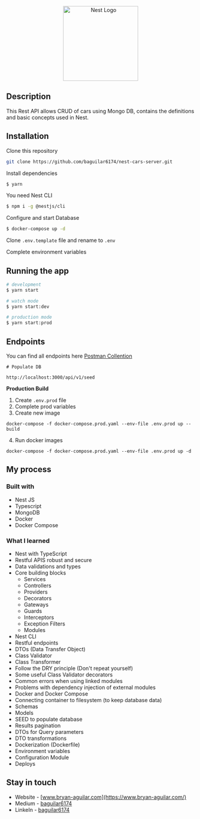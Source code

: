 <p align="center">
  <a href="http://nestjs.com/" target="blank"><img src="https://nestjs.com/img/logo-small.svg" width="200" alt="Nest Logo" /></a>
</p>

[circleci-image]: https://img.shields.io/circleci/build/github/nestjs/nest/master?token=abc123def456
[circleci-url]: https://circleci.com/gh/nestjs/nest

## Description

This Rest API allows CRUD of cars using Mongo DB, contains the definitions and basic concepts used in Nest.

## Installation

Clone this repository

```bash
git clone https://github.com/baguilar6174/nest-cars-server.git
```

Install dependencies

```bash
$ yarn
```

You need Nest CLI

```bash
$ npm i -g @nestjs/cli
```

Configure and start Database

```bash
$ docker-compose up -d
```

Clone `.env.template` file and rename to `.env`

Complete environment variables

## Running the app

```bash
# development
$ yarn start

# watch mode
$ yarn start:dev

# production mode
$ yarn start:prod
```

## Endpoints

You can find all endpoints here [Postman Collention](./media/car-dealership.postman_collection.json)

```
# Populate DB

http://localhost:3000/api/v1/seed
```

**Production Build**

1. Create `.env.prod` file
2. Complete prod variables
3. Create new image

```
docker-compose -f docker-compose.prod.yaml --env-file .env.prod up --build
```

4. Run docker images

```
docker-compose -f docker-compose.prod.yaml --env-file .env.prod up -d
```

## My process

### Built with

- Nest JS
- Typescript
- MongoDB
- Docker
- Docker Compose

### What I learned

- Nest with TypeScript
- Restful APIS robust and secure
- Data validations and types
- Core building blocks
  - Services
  - Controllers
  - Providers
  - Decorators
  - Gateways
  - Guards
  - Interceptors
  - Exception Filters
  - Modules
- Nest CLI
- Restful endpoints
- DTOs (Data Transfer Object)
- Class Validator
- Class Transformer
- Follow the DRY principle (Don't repeat yourself)
- Some useful Class Validator decorators
- Common errors when using linked modules
- Problems with dependency injection of external modules
- Docker and Docker Compose
- Connecting container to filesystem (to keep database data)
- Schemas
- Models
- SEED to populate database
- Results pagination
- DTOs for Query parameters
- DTO transformations
- Dockerization (Dockerfile)
- Environment variables
- Configuration Module
- Deploys

## Stay in touch

- Website - [www.bryan-aguilar.com](https://www.bryan-aguilar.com/)
- Medium - [baguilar6174](https://baguilar6174.medium.com/)
- LinkeIn - [baguilar6174](https://www.linkedin.com/in/baguilar6174)
